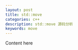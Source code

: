 ```yaml
---
layout: post
title: std::move
categories: c++
description: std::move 源码分析
keywords: move
---
```


Content here